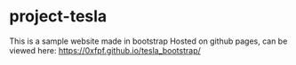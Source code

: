 # project-tesla

This is a sample website made in bootstrap
Hosted on github pages, can be viewed here: https://0xfpf.github.io/tesla_bootstrap/
